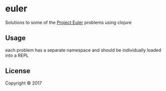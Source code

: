 # euler

Solutions to some of the [Project Euler](https://projecteuler.net/) problems using clojure

## Usage

each problem has a separate namespace and should be individually loaded into a REPL

## License
Copyright © 2017
